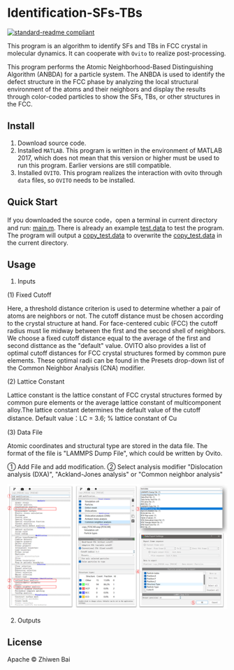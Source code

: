 # Identification-SFs-TBs
[![standard-readme compliant](https://img.shields.io/badge/readme%20style-standard-brightgreen.svg?style=flat-square)](https://github.com/RichardLitt/standard-readme)

This program is an algorithm to identify SFs and TBs in FCC crystal in molecular dynamics. It can cooperate with `Ovito` to realize post-processing.

This program performs the Atomic Neighborhood-Based Distinguishing Algorithm (ANBDA) for a particle system. The ANBDA is used to identify the defect structure in the FCC phase by analyzing the local structural environment of the atoms and their neighbors and display the results through color-coded particles to show the SFs, TBs, or other structures in the FCC.

## Install
1. Download source code.
2. Installed `MATLAB`.
This program is written in the environment of MATLAB 2017, which does not mean that this version or higher must be used to run this program. Earlier versions are still compatible.
3. Installed `OVITO`.
This program realizes the interaction with ovito through `data` files, so `OVITO` needs to be installed.
  
## Quick Start
If you downloaded the source code，open a terminal in current directory and run: [main.m](main.m). There is already an example [test.data](test.data)  to test the program. The program will output a [copy_test.data](copy_test.data) to overwrite the [copy_test.data](copy_test.data) in the current directory.
## Usage
1. Inputs

(1) Fixed Cutoff

Here, a threshold distance criterion is used to determine whether a pair of atoms are neighbors or not. The cutoff distance must be chosen according to the crystal structure at hand. For face-centered cubic (FCC) the cutoff radius must lie midway between the first and the second shell of neighbors. We choose a fixed cutoff distance equal to the average of the first and second disttance as the "default" value. OVITO also provides a list of optimal cutoff distances for FCC crystal structures formed by common pure elements. These optimal radii can be found in the Presets drop-down list of the Common Neighbor Analysis (CNA) modifier.

(2) Lattice Constant

Lattice constant is the lattice constant of FCC crystal structures formed by common pure elements or the average lattice constant of multicomponent alloy.The lattice constant determines the default value of the cutoff distance.
Default value：LC = 3.6; % lattice constant of Cu

(3) Data File

Atomic coordinates and structural type are stored in the data file. The format of the file is "LAMMPS Dump File", which could be written by Ovito. 

① Add File and add modification. ② Select analysis modifier "Dislocation analysis (DXA)", "Ackland-Jones analysis" or "Common neighbor analysis"

![image](https://github.com/White-Charles/Identification-SFs-TBs/blob/main/Readme_picture.png)

2. Outputs



## License
Apache © Zhiwen Bai
